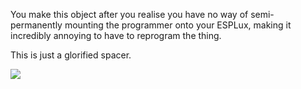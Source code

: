 You make this object after you realise you have no way of semi-permanently mounting the programmer onto your ESPLux, making it incredibly annoying to have to reprogram the thing.

This is just a glorified spacer.

![](http://puu.sh/j0HZL/dcba1a1ff3.png)